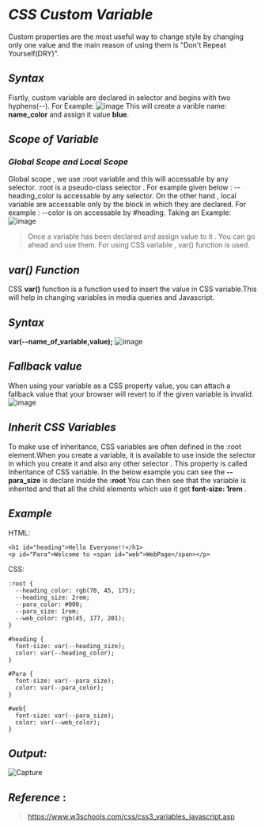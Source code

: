 
# _CSS Custom Variable_
Custom properties are the most useful way to change style by changing only one value and the main reason of using them is "Don't Repeat Yourself(DRY)".
## _Syntax_
Fisrtly, custom variable are declared in selector and begins with two hyphens(--).
For Example:
![image](https://user-images.githubusercontent.com/76036422/134815039-f540a1e5-0cff-4eab-a568-3bbfb99ed7b5.png)
This will create a varible name:  **name_color** and assign it value **blue**.

## _Scope of Variable_
### _Global Scope and Local Scope_
Global scope , we use :root variable and this will accessable by any selector. :root is a pseudo-class selector . For example given below : 
--heading_color is accessable by any selector.
On the other hand , local variable are accessable only by the block in which they are declared. For example : 
--color is on accessable by #heading.
Taking an Example:
![image](https://user-images.githubusercontent.com/76036422/134784241-07e375a8-af0e-47ca-a300-c9c95ba65b5d.png)

>Once a variable has been declared and assign value to it . You can go ahead and use them.
For using CSS variable , var() function is used.
## _var() Function_
CSS **var()** function is a function used to insert the value in CSS variable.This will help in changing variables in media queries and Javascript.
## _Syntax_
**var(--name_of_variable,value);**
![image](https://user-images.githubusercontent.com/76036422/134814880-3eafd594-d146-45d5-b332-1c626ebcfa13.png)
## _Fallback value_
When using your variable as a CSS property value, you can attach a fallback value that your browser will revert to if the given variable is invalid.
![image](https://user-images.githubusercontent.com/76036422/134814967-fcf21362-f503-4c19-8185-271874a543e3.png)

## _Inherit CSS Variables_
To make use of inheritance, CSS variables are often defined in the :root element.When you create a variable, it is available to use inside the selector in which you create it and also any other selector . This property is called Inheritance of CSS variable.
In the below example you can see the **--para_size** is declare inside the **:root** You can then see that the variable is inherited and that all the child elements which use it get **font-size: 1rem** .

## _Example_
HTML:
```
<h1 id="heading">Hello Everyone!!</h1>
<p id="Para">Welcome to <span id="web">WebPage</span></p>
```
CSS:
```
:root {
  --heading_color: rgb(70, 45, 175); 
  --heading_size: 2rem;
  --para_color: #000;
  --para_size: 1rem;
  --web_color: rgb(45, 177, 201);
}

#heading {
  font-size: var(--heading_size);
  color: var(--heading_color);
}

#Para {
  font-size: var(--para_size);
  color: var(--para_color);
}

#web{
  font-size: var(--para_size);
  color: var(--web_color);
}
```
## _Output:_
![Capture](https://user-images.githubusercontent.com/76036422/134403483-d4320d0a-df35-4a7c-a3b7-d25b149da8cb.PNG)

## _Reference_ : 
> https://www.w3schools.com/css/css3_variables_javascript.asp 
